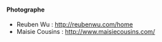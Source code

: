 #### Photographe
- Reuben Wu : http://reubenwu.com/home
- Maisie Cousins : http://www.maisiecousins.com/
